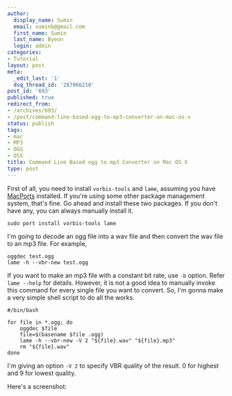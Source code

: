 ```yaml
---
author:
  display_name: Sumin
  email: suminb@gmail.com
  first_name: Sumin
  last_name: Byeon
  login: admin
categories:
- Tutorial
layout: post
meta:
  _edit_last: '1'
  dsq_thread_id: '287066210'
post_id: '693'
published: true
redirect_from:
- /archives/693/
- /post/command-line-based-ogg-to-mp3-converter-on-mac-os-x
status: publish
tags:
- mac
- MP3
- OGG
- OSX
title: Command Line Based ogg to mp3 Converter on Mac OS X
type: post
---
```

First of all, you need to install `vorbis-tools` and `lame`, assuming you have [MacPorts](http://www.macports.org/) installed. If you're using some other package management system, that's fine. Go ahead and install these two packages. If you don't have any, you can always manually install it.

	sudo port install vorbis-tools lame

I'm going to decode an ogg file into a wav file and then convert the wav file to an mp3 file. For example,

	oggdec test.ogg
	lame -h --vbr-new test.ogg

If you want to make an mp3 file with a constant bit rate, use `-b` option. Refer `lame --help` for details. However, it is not a good idea to manually invoke this command for every single file you want to convert. So, I'm gonna make a very simple shell script to do all the works.

	#/bin/bash

	for file in *.ogg; do
		oggdec $file
		file=$(basename $file .ogg)
		lame -h --vbr-new -V 2 "${file}.wav" "${file}.mp3"
		rm "${file}.wav"
	done

I'm giving an option `-V 2` to specify VBR quality of the result. 0 for highest and 9 for lowest quality.

Here's a screenshot:

<a href="http://gallery.sumin.us/v/screenshots/general/ogg_to_mp3.png.html"><img src="http://gallery.sumin.us/d/463-1/ogg_to_mp3.png" alt="" class="aligncenter" /></a>

